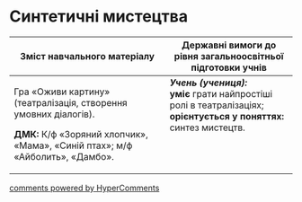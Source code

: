 <div id="hypercomments_widget" class="js-hypercomments-widget invisible"></div>

Синтетичні мистецтва
=============================================

<table>
<thead>
  <tr>
    <th width="55%" align="center">Зміст навчального матеріалу</th>
    <th width="45%" align="center">Державні вимоги до рівня загальноосвітньої підготовки учнів</th>
  </tr>
</thead>
<tbody>
  <tr>
    <td width="55%" style="vertical-align:top !important;">
<p>Гра «Оживи картину» (театралізація, створення  умовних діалогів).</p>
<p><b>ДМК:</b> К/ф «Зоряний хлопчик», «Мама», «Синій птах»; м/ф «Айболить», «Дамбо».</p>
	</td>
<td width="45%" style="vertical-align:top !important;"><b><i>Учень (учениця):</i></b><br>
<b>уміє</b> грати найпростіші ролі в театралізаціях;<br>
<b>орієнтується у поняттях:</b> синтез мистецтв.<br>
</td>
	</tr>
</tbody>
</table>

<div class="js-hypercomments-container">
<a href="http://hypercomments.com" class="hc-link" title="comments widget">comments powered by HyperComments</a>
</div>